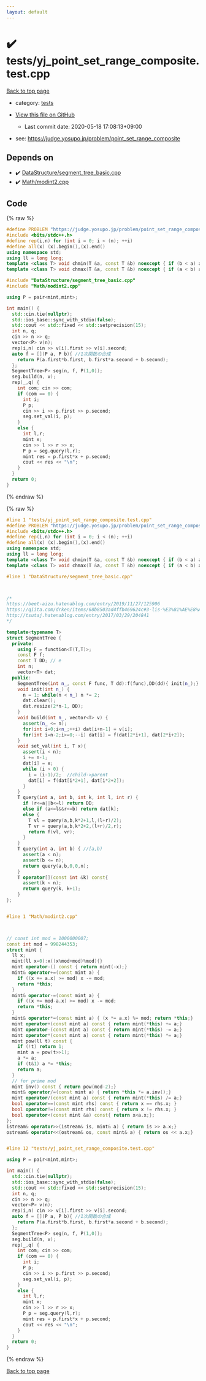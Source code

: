 ```yaml
---
layout: default
---
```


<!-- mathjax config similar to math.stackexchange -->
<script type="text/javascript" async
  src="https://cdnjs.cloudflare.com/ajax/libs/mathjax/2.7.5/MathJax.js?config=TeX-MML-AM_CHTML">
</script>
<script type="text/x-mathjax-config">
  MathJax.Hub.Config({
    TeX: { equationNumbers: { autoNumber: "AMS" }},
    tex2jax: {
      inlineMath: [ ['$','$'] ],
      processEscapes: true
    },
    "HTML-CSS": { matchFontHeight: false },
    displayAlign: "left",
    displayIndent: "2em"
  });
</script>

<script type="text/javascript" src="https://cdnjs.cloudflare.com/ajax/libs/jquery/3.4.1/jquery.min.js"></script>
<script src="https://cdn.jsdelivr.net/npm/jquery-balloon-js@1.1.2/jquery.balloon.min.js" integrity="sha256-ZEYs9VrgAeNuPvs15E39OsyOJaIkXEEt10fzxJ20+2I=" crossorigin="anonymous"></script>
<script type="text/javascript" src="../../assets/js/copy-button.js"></script>
<link rel="stylesheet" href="../../assets/css/copy-button.css" />


# :heavy_check_mark: tests/yj_point_set_range_composite.test.cpp

<a href="../../index.html">Back to top page</a>

* category: <a href="../../index.html#b61a6d542f9036550ba9c401c80f00ef">tests</a>
* <a href="{{ site.github.repository_url }}/blob/master/tests/yj_point_set_range_composite.test.cpp">View this file on GitHub</a>
    - Last commit date: 2020-05-18 17:08:13+09:00


* see: <a href="https://judge.yosupo.jp/problem/point_set_range_composite">https://judge.yosupo.jp/problem/point_set_range_composite</a>


## Depends on

* :heavy_check_mark: <a href="../../library/DataStructure/segment_tree_basic.cpp.html">DataStructure/segment_tree_basic.cpp</a>
* :heavy_check_mark: <a href="../../library/Math/modint2.cpp.html">Math/modint2.cpp</a>


## Code

<a id="unbundled"></a>
{% raw %}
```cpp
#define PROBLEM "https://judge.yosupo.jp/problem/point_set_range_composite"
#include <bits/stdc++.h>
#define rep(i,n) for (int i = 0; i < (n); ++i)
#define all(x) (x).begin(),(x).end()
using namespace std;
using ll = long long;
template <class T> void chmin(T &a, const T &b) noexcept { if (b < a) a = b; }
template <class T> void chmax(T &a, const T &b) noexcept { if (a < b) a = b; }

#include "DataStructure/segment_tree_basic.cpp"
#include "Math/modint2.cpp"

using P = pair<mint,mint>;

int main() {
  std::cin.tie(nullptr);
  std::ios_base::sync_with_stdio(false);
  std::cout << std::fixed << std::setprecision(15);
  int n, q;
  cin >> n >> q;
  vector<P> v(n);
  rep(i,n) cin >> v[i].first >> v[i].second;
  auto f = [](P a, P b){ //1次関数の合成
    return P(a.first*b.first, b.first*a.second + b.second);
  };
  SegmentTree<P> seg(n, f, P(1,0));
  seg.build(n, v);
  rep(_,q) {
    int com; cin >> com;
    if (com == 0) {
      int i;
      P p;
      cin >> i >> p.first >> p.second;
      seg.set_val(i, p);
    }
    else {
      int l,r;
      mint x;
      cin >> l >> r >> x;
      P p = seg.query(l,r);
      mint res = p.first*x + p.second;
      cout << res << "\n";
    }
  }
  return 0;
}
```
{% endraw %}

<a id="bundled"></a>
{% raw %}
```cpp
#line 1 "tests/yj_point_set_range_composite.test.cpp"
#define PROBLEM "https://judge.yosupo.jp/problem/point_set_range_composite"
#include <bits/stdc++.h>
#define rep(i,n) for (int i = 0; i < (n); ++i)
#define all(x) (x).begin(),(x).end()
using namespace std;
using ll = long long;
template <class T> void chmin(T &a, const T &b) noexcept { if (b < a) a = b; }
template <class T> void chmax(T &a, const T &b) noexcept { if (a < b) a = b; }

#line 1 "DataStructure/segment_tree_basic.cpp"



/*
https://beet-aizu.hatenablog.com/entry/2019/11/27/125906
https://qiita.com/drken/items/68b8503ad4ffb469624c#3-lis-%E3%81%AE%E8%A7%A3%E6%B3%951-%E4%BA%8C%E5%88%86%E6%8E%A2%E7%B4%A2-ver
http://tsutaj.hatenablog.com/entry/2017/03/29/204841
*/

template<typename T> 
struct SegmentTree {
  private:
    using F = function<T(T,T)>;
    const F f;
    const T DD; // e
    int n;
    vector<T> dat;
  public:
    SegmentTree(int n_, const F func, T dd):f(func),DD(dd){ init(n_);}
    void init(int n_) {
      n = 1; while(n < n_) n *= 2;
      dat.clear();
      dat.resize(2*n-1, DD);
    }
    void build(int n_, vector<T> v) {
      assert(n_ <= n);
      for(int i=0;i<n_;++i) dat[i+n-1] = v[i];
      for(int i=n-2;i>=0;--i) dat[i] = f(dat[2*i+1], dat[2*i+2]);
    }
    void set_val(int i, T x){
      assert(i < n);
      i += n-1;
      dat[i] = x;
      while (i > 0) {    
        i = (i-1)/2;  //child->parent
        dat[i] = f(dat[i*2+1], dat[i*2+2]);
      }   
    } 
    T query(int a, int b, int k, int l, int r) { 
      if (r<=a||b<=l) return DD;
      else if (a<=l&&r<=b) return dat[k];
      else {
        T vl = query(a,b,k*2+1,l,(l+r)/2);
        T vr = query(a,b,k*2+2,(l+r)/2,r);
        return f(vl, vr);
      }
    }
    T query(int a, int b) { //[a,b)
      assert(a < n);
      assert(b <= n);
      return query(a,b,0,0,n);
    }
    T operator[](const int &k) const{
      assert(k < n);
      return query(k, k+1);
    }
};


#line 1 "Math/modint2.cpp"



// const int mod = 1000000007;
const int mod = 998244353;
struct mint {
  ll x;
  mint(ll x=0):x((x%mod+mod)%mod){}
  mint operator-() const { return mint(-x);}
  mint& operator+=(const mint a) {
    if ((x += a.x) >= mod) x -= mod;
    return *this;
  }
  mint& operator-=(const mint a) {
    if ((x += mod-a.x) >= mod) x -= mod;
    return *this;
  }
  mint& operator*=(const mint a) { (x *= a.x) %= mod; return *this;}
  mint operator+(const mint a) const { return mint(*this) += a;}
  mint operator-(const mint a) const { return mint(*this) -= a;}
  mint operator*(const mint a) const { return mint(*this) *= a;}
  mint pow(ll t) const {
    if (!t) return 1;
    mint a = pow(t>>1);
    a *= a;
    if (t&1) a *= *this;
    return a;
  }
  // for prime mod
  mint inv() const { return pow(mod-2);}
  mint& operator/=(const mint a) { return *this *= a.inv();}
  mint operator/(const mint a) const { return mint(*this) /= a;}
  bool operator==(const mint rhs) const { return x == rhs.x; }
  bool operator!=(const mint rhs) const { return x != rhs.x; }
  bool operator<(const mint &a) const{ return x<a.x;};
};
istream& operator>>(istream& is, mint& a) { return is >> a.x;}
ostream& operator<<(ostream& os, const mint& a) { return os << a.x;}


#line 12 "tests/yj_point_set_range_composite.test.cpp"

using P = pair<mint,mint>;

int main() {
  std::cin.tie(nullptr);
  std::ios_base::sync_with_stdio(false);
  std::cout << std::fixed << std::setprecision(15);
  int n, q;
  cin >> n >> q;
  vector<P> v(n);
  rep(i,n) cin >> v[i].first >> v[i].second;
  auto f = [](P a, P b){ //1次関数の合成
    return P(a.first*b.first, b.first*a.second + b.second);
  };
  SegmentTree<P> seg(n, f, P(1,0));
  seg.build(n, v);
  rep(_,q) {
    int com; cin >> com;
    if (com == 0) {
      int i;
      P p;
      cin >> i >> p.first >> p.second;
      seg.set_val(i, p);
    }
    else {
      int l,r;
      mint x;
      cin >> l >> r >> x;
      P p = seg.query(l,r);
      mint res = p.first*x + p.second;
      cout << res << "\n";
    }
  }
  return 0;
}

```
{% endraw %}

<a href="../../index.html">Back to top page</a>

